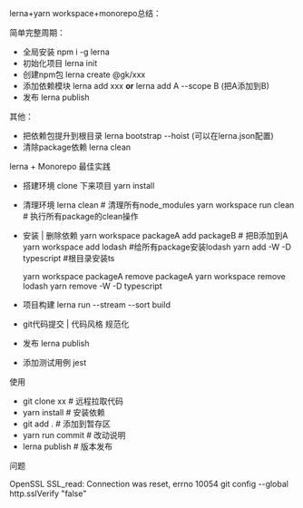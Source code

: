 lerna+yarn workspace+monorepo总结：

简单完整周期：

- 全局安装 npm i -g lerna 
- 初始化项目 lerna init
- 创建npm包 lerna create @gk/xxx
- 添加依赖模块 lerna add xxx **or** lerna add A --scope B (把A添加到B) 
- 发布 lerna publish

其他：

- 把依赖包提升到根目录 lerna bootstrap --hoist (可以在lerna.json配置)
- 清除package依赖 lerna clean

lerna + Monorepo 最佳实践

- 搭建环境 clone 下来项目 yarn install
- 清理环境 
    lerna clean # 清理所有node_modules
    yarn workspace run clean # 执行所有package的clean操作
- 安装 | 删除依赖 
    yarn workspace packageA add packageB # 把B添加到A
    yarn workspace add lodash #给所有package安装lodash
    yarn add -W -D typescript #根目录安装ts

    yarn workspace packageA remove packageA 
    yarn workspace remove lodash
    yarn remove -W -D typescript

- 项目构建 lerna run --stream --sort build
- git代码提交 | 代码风格 规范化
- 发布 lerna publish 
- 添加测试用例 jest

使用
- git clone xx  # 远程拉取代码
- yarn install # 安装依赖
- git add . # 添加到暂存区
- yarn run commit # 改动说明
- lerna publish # 版本发布

问题

OpenSSL SSL_read: Connection was reset, errno 10054
git config --global http.sslVerify "false"
